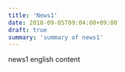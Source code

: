 ```yaml
---
title: 'News1'
date: 2018-09-05T09:04:00+09:00
draft: true
summary: 'summary of news1'
---
```


news1 english content
